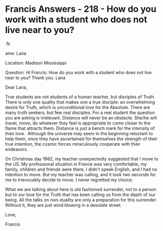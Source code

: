 # Francis Answers - 218 - How do you work with a student who does not live near to you? 

&nbsp;N

ame: Lana&nbsp;

Location: Madison Mississippi&nbsp;

Question: Hi Francis: How do you work with a student who does not live near to you? Thank you. Lana

Dear Lana,

True students are not students of a human teacher, but disciples of Truth. There is only one quality that makes one a true disciple: an overwhelming desire for Truth, which is unconditional love for the Absolute. There are many truth seekers, but few real disciples. For a real student the question you are asking is irrelevant. Distance will never be an obstacle. She/he will travel, move, do whatever they feel is appropriate to come closer to the flame that attracts them. Distance is just a bench mark for the intensity of their love.&nbsp; Although the universe may seem in the beginning reluctant to help them, once they have ascertained for themselves the strength of their true intention, the cosmic forces miraculously cooperate with their endeavors.

On Christmas day 1982, my teacher unexpectedly suggested that I move to the US. My professional situation in France was very comfortable, my family, children and friends were there, I didn't speak English, and I had no intention to move. But my teacher was calling, and it took two seconds for me to irrevocably decide to move. I never regretted my choice.

What we are talking about here is old fashioned surrender, not to a person but to our love for the Truth that has been calling us from the depth of our being. All the talks on non-duality are only a preparation for this surrender. Without it, they are just wind blowing in a desolate street.

Love,

Francis

